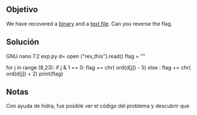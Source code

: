 ## Objetivo
We have recovered a [binary](https://jupiter.challenges.picoctf.org/static/31c9b832d036a10daeef52d8b4290ef0/rev) and a [text file](https://jupiter.challenges.picoctf.org/static/31c9b832d036a10daeef52d8b4290ef0/rev_this). Can you reverse the flag.
## Solución
  GNU nano 7.2                                             exp.py                                                       d= open ("rev_this").read()
flag = ""

for j in range (8,23):
        if j & 1 == 0:
                flag += chr( ord(d[j]) - 5)
        else :
                flag += chr( ord(d[j]) + 2)
print(flag)

## Notas
Con ayuda de hidra, fue posible ver el código del problema y descubrir que 